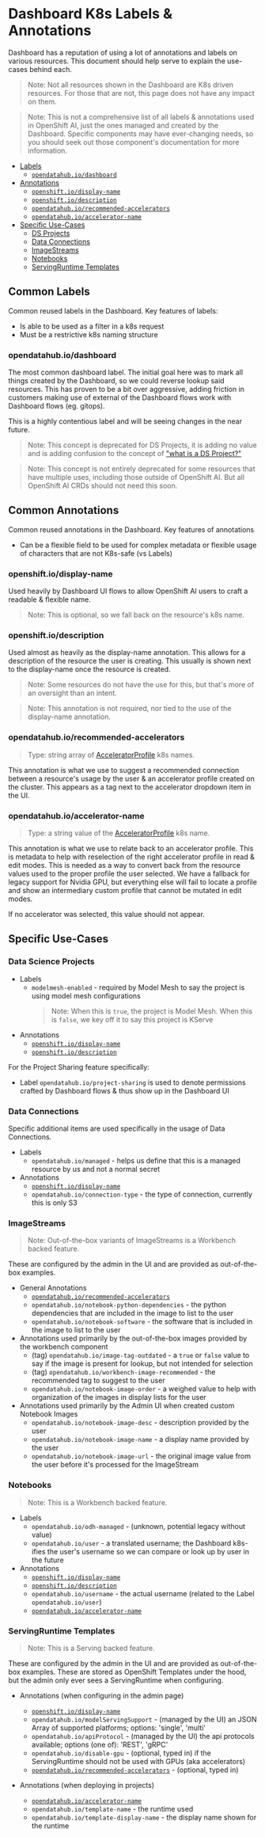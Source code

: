 [AcceleratorProfile]: ./README.md#acceleratorprofiles

[`openshift.io/display-name`]: #openshiftiodisplay-name
[`openshift.io/description`]: #openshiftiodescription
[`opendatahub.io/recommended-accelerators`]: #opendatahubiorecommended-accelerators
[`opendatahub.io/accelerator-name`]: #opendatahubioaccelerator-name

# Dashboard K8s Labels & Annotations

Dashboard has a reputation of using a lot of annotations and labels on various resources. This document should help serve to explain the use-cases behind each.

> Note: Not all resources shown in the Dashboard are K8s driven resources. For those that are not, this page does not have any impact on them.

> Note: This is not a comprehensive list of all labels & annotations used in OpenShift AI, just the ones managed and created by the Dashboard. Specific components may have ever-changing needs, so you should seek out those component's documentation for more information. 

* [Labels](#common-labels)
  * [`opendatahub.io/dashboard`](#opendatahubiodashboard)
* [Annotations](#common-annotations)
  * [`openshift.io/display-name`]
  * [`openshift.io/description`]
  * [`opendatahub.io/recommended-accelerators`]
  * [`opendatahub.io/accelerator-name`]
* [Specific Use-Cases](#specific-use-cases)
  * [DS Projects](#data-science-projects)
  * [Data Connections](#data-connections)
  * [ImageStreams](#imagestreams)
  * [Notebooks](#notebooks)
  * [ServingRuntime Templates](#servingruntime-templates)

## Common Labels

Common reused labels in the Dashboard. Key features of labels:

* Is able to be used as a filter in a k8s request
* Must be a restrictive k8s naming structure

### opendatahub.io/dashboard

The most common dashboard label. The initial goal here was to mark all things created by the Dashboard, so we could reverse lookup said resources. This has proven to be a bit over aggressive, adding friction in customers making use of external of the Dashboard flows work with Dashboard flows (eg. gitops).

This is a highly contentious label and will be seeing changes in the near future.

> Note: This concept is deprecated for DS Projects, it is adding no value and is adding confusion to the concept of ["what is a DS Project?"](./README.md#projects---openshift-console-vs-data-science-differences)

> Note: This concept is not entirely deprecated for some resources that have multiple uses, including those outside of OpenShift AI. But all OpenShift AI CRDs should not need this soon.

## Common Annotations

Common reused annotations in the Dashboard. Key features of annotations

* Can be a flexible field to be used for complex metadata or flexible usage of characters that are not K8s-safe (vs Labels)

### openshift.io/display-name

Used heavily by Dashboard UI flows to allow OpenShift AI users to craft a readable & flexible name. 

> Note: This is optional, so we fall back on the resource's k8s name. 

### openshift.io/description

Used almost as heavily as the display-name annotation. This allows for a description of the resource the user is creating. This usually is shown next to the display-name once the resource is created.

> Note: Some resources do not have the use for this, but that's more of an oversight than an intent.

> Note: This annotation is not required, nor tied to the use of the display-name annotation.

### opendatahub.io/recommended-accelerators

> Type: string array of [AcceleratorProfile] k8s names.

This annotation is what we use to suggest a recommended connection between a resource's usage by the user & an accelerator profile created on the cluster. This appears as a tag next to the accelerator dropdown item in the UI.

### opendatahub.io/accelerator-name

> Type: a string value of the [AcceleratorProfile] k8s name.

This annotation is what we use to relate back to an accelerator profile. This is metadata to help with reselection of the right accelerator profile in read & edit modes. This is needed as a way to convert back from the resource values used to the proper profile the user selected. We have a fallback for legacy support for Nvidia GPU, but everything else will fail to locate a profile and show an intermediary custom profile that cannot be mutated in edit modes.

If no accelerator was selected, this value should not appear.

## Specific Use-Cases

### Data Science Projects

* Labels
  * `modelmesh-enabled` - required by Model Mesh to say the project is using model mesh configurations
    > Note: When this is `true`, the project is Model Mesh. When this is `false`, we key off it to say this project is KServe
* Annotations
  * [`openshift.io/display-name`]
  * [`openshift.io/description`]

For the Project Sharing feature specifically:
* Label `opendatahub.io/project-sharing` is used to denote permissions crafted by Dashboard flows & thus show up in the Dashboard UI

### Data Connections

Specific additional items are used specifically in the usage of Data Connections.

* Labels
  * `opendatahub.io/managed` - helps us define that this is a managed resource by us and not a normal secret
* Annotations
  * [`openshift.io/display-name`]
  * `opendatahub.io/connection-type` - the type of connection, currently this is only S3

### ImageStreams

> Note: Out-of-the-box variants of ImageStreams is a Workbench backed feature.

These are configured by the admin in the UI and are provided as out-of-the-box examples.

* General Annotations
  * [`opendatahub.io/recommended-accelerators`]
  * `opendatahub.io/notebook-python-dependencies` - the python dependencies that are included in the image to list to the user
  * `opendatahub.io/notebook-software` - the software that is included in the image to list to the user
* Annotations used primarily by the out-of-the-box images provided by the workbench component
  * (tag) `opendatahub.io/image-tag-outdated` - a `true` or `false` value to say if the image is present for lookup, but not intended for selection
  * (tag) `opendatahub.io/workbench-image-recommended` - the recommended tag to suggest to the user
  * `opendatahub.io/notebook-image-order` - a weighed value to help with organization of the images in display lists for the user
* Annotations used primarily by the Admin UI when created custom Notebook Images
  * `opendatahub.io/notebook-image-desc` - description provided by the user
  * `opendatahub.io/notebook-image-name` - a display name provided by the user
  * `opendatahub.io/notebook-image-url` - the original image value from the user before it's processed for the ImageStream

### Notebooks

> Note: This is a Workbench backed feature.

* Labels
  * `opendatahub.io/odh-managed` - (unknown, potential legacy without value)
  * `opendatahub.io/user` - a translated username; the Dashboard k8s-ifies the user's username so we can compare or look up by user in the future
* Annotations
  * [`openshift.io/display-name`]
  * [`openshift.io/description`]
  * `opendatahub.io/username` - the actual username (related to the Label `opendatahub.io/user`)
  * [`opendatahub.io/accelerator-name`]

### ServingRuntime Templates

> Note: This is a Serving backed feature.

These are configured by the admin in the UI and are provided as out-of-the-box examples. These are stored as OpenShift Templates under the hood, but the admin only ever sees a ServingRuntime when configuring.

* Annotations (when configuring in the admin page)
  * [`openshift.io/display-name`]
  * `opendatahub.io/modelServingSupport` - (managed by the UI) an JSON Array of supported platforms; options: 'single', 'multi'
  * `opendatahub.io/apiProtocol` - (managed by the UI) the api protocols available; options (one of): 'REST', 'gRPC' 
  * `opendatahub.io/disable-gpu` - (optional, typed in) if the ServingRuntime should not be used with GPUs (aka accelerators)
  * [`opendatahub.io/recommended-accelerators`] - (optional, typed in)

* Annotations (when deploying in projects)
  * [`opendatahub.io/accelerator-name`]
  * `opendatahub.io/template-name` - the runtime used
  * `opendatahub.io/template-display-name` - the display name shown for the runtime
